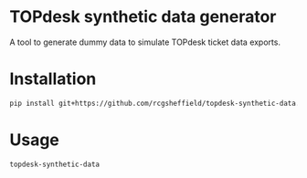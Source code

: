 # TOPdesk synthetic data generator

A tool to generate dummy data to simulate TOPdesk ticket data exports.

# Installation

```bash
pip install git+https://github.com/rcgsheffield/topdesk-synthetic-data.git
```

# Usage

```bash
topdesk-synthetic-data
```
